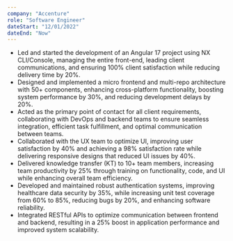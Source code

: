 ```yaml
---
company: "Accenture"
role: "Software Engineer"
dateStart: "12/01/2022"
dateEnd: "Now"
---
```


- Led and started the development of an Angular 17 project using NX CLI/Console, managing the entire front-end, leading client communications, and ensuring 100% client satisfaction while reducing delivery time by 20%.
- Designed and implemented a micro frontend and multi-repo architecture with 50+ components, enhancing cross-platform functionality, boosting system performance by 30%, and reducing development delays by 20%.
- Acted as the primary point of contact for all client requirements, collaborating with DevOps and backend teams to ensure seamless integration, efficient task fulfillment, and optimal communication between teams.
- Collaborated with the UX team to optimize UI, improving user satisfaction by 40% and achieving a 98% satisfaction rate while delivering responsive designs that reduced UI issues by 40%.
- Delivered knowledge transfer (KT) to 10+ team members, increasing team productivity by 25% through training on functionality, code, and UI while enhancing overall team efficiency.
- Developed and maintained robust authentication systems, improving healthcare data security by 35%, while increasing unit test coverage from 60% to 85%, reducing bugs by 20%, and enhancing software reliability.
- Integrated RESTful APIs to optimize communication between frontend and backend, resulting in a 25% boost in application performance and improved system scalability.
